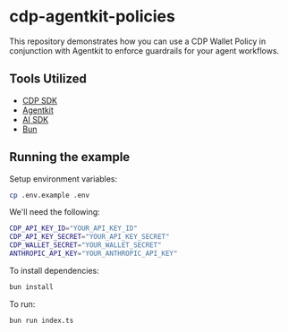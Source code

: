 # cdp-agentkit-policies

This repository demonstrates how you can use a CDP Wallet Policy in conjunction with Agentkit to enforce guardrails for your agent workflows.

## Tools Utilized

- [CDP SDK](https://github.com/coinbase/cdp-sdk)
- [Agentkit](https://github.com/coinbase/agentkit)
- [AI SDK](https://github.com/vercel/ai)
- [Bun](https://bun.sh/)

## Running the example

Setup environment variables:

```bash
cp .env.example .env
```

We'll need the following:

```bash
CDP_API_KEY_ID="YOUR_API_KEY_ID"
CDP_API_KEY_SECRET="YOUR_API_KEY_SECRET"
CDP_WALLET_SECRET="YOUR_WALLET_SECRET"
ANTHROPIC_API_KEY="YOUR_ANTHROPIC_API_KEY"
```

To install dependencies:

```bash
bun install
```

To run:

```bash
bun run index.ts
```
